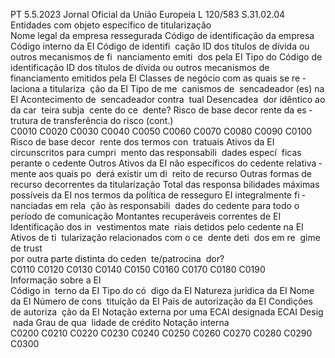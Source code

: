 PT  5.5.2023 Jornal Oficial da União Europeia L 120/583
 S.31.02.04  
Entidades com objeto específico de titularização  
Nome legal 
da empresa 
ressegurada  Código de 
identificação 
da empresa  Código interno da 
EI  Código de identifi ­
cação ID dos títulos 
de dívida ou outros 
mecanismos de fi ­
nanciamento emiti ­
dos pela EI  Tipo do Código de 
identificação ID dos 
títulos de dívida ou 
outros mecanismos 
de financiamento 
emitidos pela EI  Classes de negócio 
com as quais se re ­
laciona a titulariza ­
ção da EI  Tipo de me ­
canismos de ­
sencadeador 
(es) na EI  Acontecimento de ­
sencadeador contra ­
tual  Desencadea ­
dor idêntico 
ao da car ­
teira subja ­
cente do ce ­
dente?  Risco de 
base decor ­
rente da es ­
trutura de 
transferência 
do risco  (cont.)  
C0010  C0020  C0030  C0040  C0050  C0060  C0070  C0080  C0090  C0100  
Risco de 
base decor ­
rente dos 
termos con ­
tratuais  Ativos da EI 
circunscritos 
para cumpri ­
mento das 
responsabili ­
dades especí ­
ficas perante 
o cedente  Outros Ativos da EI 
não específicos do 
cedente relativa ­
mente aos quais po ­
derá existir um di ­
reito de recurso  Outras formas de 
recurso decorrentes 
da titularização  Total das responsa ­
bilidades máximas 
possíveis da EI nos 
termos da política 
de resseguro  EI integralmente fi ­
nanciadas em rela ­
ção às responsabili ­
dades do cedente 
para todo o período 
de comunicação  Montantes 
recuperáveis 
correntes de 
EI  Identificação dos in ­
vestimentos mate ­
riais detidos pelo 
cedente na  EI  Ativos de ti ­
tularização 
relacionados 
com o ce ­
dente deti ­
dos em re ­
gime de  trust  
por outra 
parte distinta 
do ceden ­
te/patrocina ­
dor?  
C0110  C0120  C0130  C0140  C0150  C0160  C0170  C0180  C0190  
Informação sobre a EI  
Código in ­
terno da EI  Tipo do có ­
digo da EI  Natureza jurídica da 
EI  Nome da EI  Número de cons ­
tituição da EI  País de autorização 
da EI  Condições 
de autoriza ­
ção da EI  Notação externa por 
uma ECAI designada  ECAI Desig ­
nada  Grau de qua ­
lidade de 
crédito  Notação 
interna  
C0200  C0210  C0220  C0230  C0240  C0250  C0260  C0270  C0280  C0290  C0300